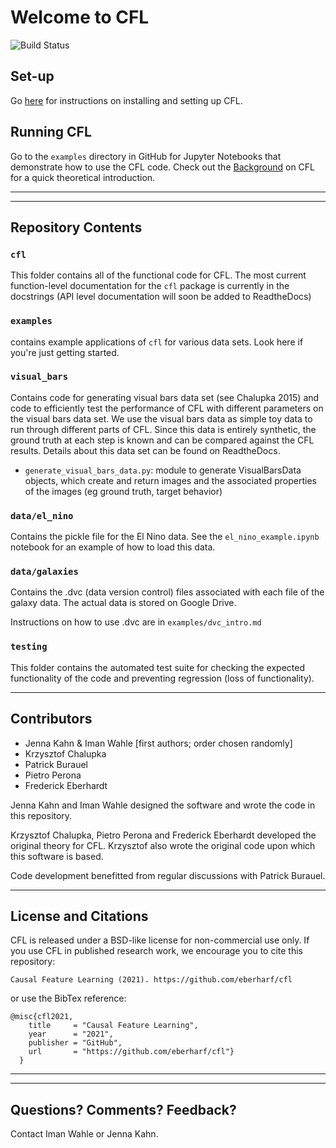 # Welcome to CFL 

![Build Status](https://github.com/eberharf/cfl/workflows/dev_regression_tests/badge.svg)

## Set-up 

Go [here](https://cfl.readthedocs.io/en/latest/SETUP.html) for instructions on installing and setting up CFL. 

## Running CFL

Go to the `examples` directory in GitHub for Jupyter Notebooks that demonstrate how to use the CFL code. Check out the [Background](https://cfl.readthedocs.io/en/latest/cfl_intro.html) on CFL for a quick theoretical introduction.

-----------------------------------------
-------------------------------------------
## Repository Contents
### `cfl`
This folder contains all of the functional code for CFL. The most current function-level documentation for the `cfl` package is currently in the docstrings (API level documentation will soon be added to ReadtheDocs)


### `examples`
contains example applications of `cfl` for various data sets. Look here if you're just getting started.

### `visual_bars`
Contains code for generating visual bars data set (see Chalupka 2015) and code to efficiently test the performance of CFL with different parameters on the visual bars data set. We use the visual bars data as simple toy data to run through different parts of CFL. Since this data is entirely synthetic, the ground truth at each step is known and can be compared against the CFL results. Details about this data set can be found on ReadtheDocs.

- `generate_visual_bars_data.py`: module to generate VisualBarsData objects, which create and return images and the associated properties of the images (eg ground truth, target behavior)

### `data/el_nino`
Contains the pickle file for the El Nino data. See the `el_nino_example.ipynb` notebook for an example of how to load this data.

### `data/galaxies`
Contains the .dvc (data version control) files associated with each file of the galaxy data. The actual data is stored on Google Drive.

Instructions on how to use .dvc are in `examples/dvc_intro.md`

### `testing`
This folder contains the automated test suite for checking the expected functionality of the code and preventing regression (loss of functionality).

--------------------------------------------
## Contributors

- Jenna Kahn & Iman Wahle [first authors; order chosen randomly]
- Krzysztof Chalupka
- Patrick Burauel
- Pietro Perona
- Frederick Eberhardt


Jenna Kahn and Iman Wahle designed the software and wrote the code in this repository.

Krzysztof Chalupka, Pietro Perona and Frederick Eberhardt developed the original theory for CFL. Krzysztof also wrote the original code upon which this software is based.

Code development benefitted from regular discussions with Patrick Burauel.



--------------------------------------
## License and Citations

CFL is released under a BSD-like license for non-commercial use only. If you use CFL in published research work, we encourage you to cite this repository:

```
Causal Feature Learning (2021). https://github.com/eberharf/cfl
```

or use the BibTex reference:

```
@misc{cfl2021,
    title     = "Causal Feature Learning",
    year      = "2021",
    publisher = "GitHub",
    url       = "https://github.com/eberharf/cfl"}
  }
```

----------------------------------------------------------

-----------------------------------

## Questions? Comments? Feedback? 

Contact Iman Wahle or Jenna Kahn. 
